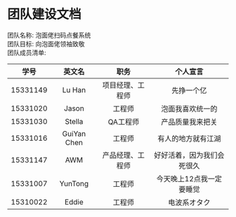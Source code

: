 # 团队建设文档
团队名称: 泡面佬扫码点餐系统
<br>团队目标: 向泡面佬领袖致敬
<br>团队成员清单:

| 学号 | 英文名 | 职务 | 个人宣言 |
|:---:|:-----:|:---:|:-------:|
|15331149|Lu Han|项目经理、工程师|先挣一个亿|
|15331020|Jason|工程师|泡面我喜欢统一的|
|15331030|Stella|QA工程师|产品质量我来把关|
|15331016|GuiYan Chen|工程师|有人的地方就有江湖|
|15331147|AWM|产品经理、工程师|好好活着，因为我们会死很久|
|15331007|YunTong|工程师|今天晚上12点我一定要睡觉|
|15310022|Eddie|工程师|电波系オタク|
